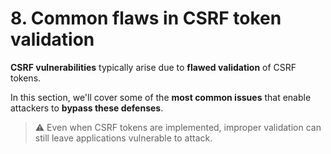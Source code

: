 # 8. Common flaws in CSRF token validation

**CSRF vulnerabilities** typically arise due to **flawed validation** of CSRF tokens.

In this section, we'll cover some of the **most common issues** that enable attackers to **bypass these defenses**.

> ⚠️ Even when CSRF tokens are implemented, improper validation can still leave applications vulnerable to attack.
>